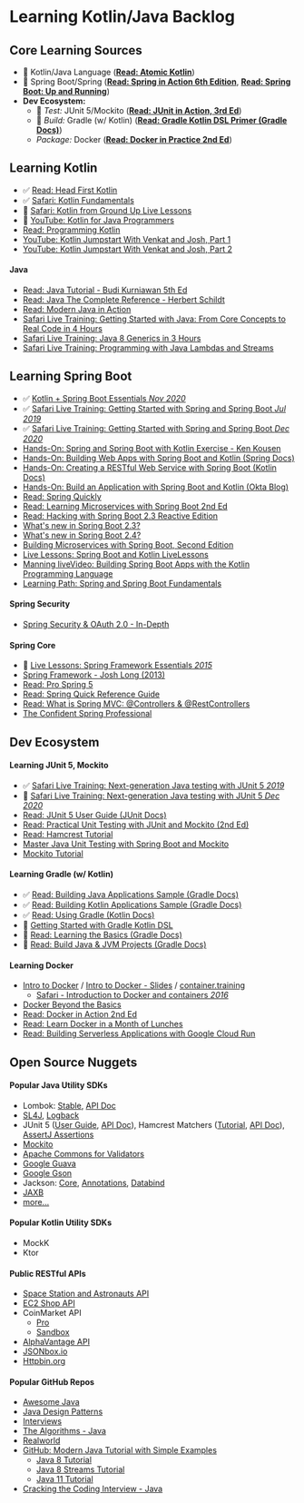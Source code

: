 # Learning Kotlin/Java Backlog

## Core Learning Sources
- 🚧 Kotlin/Java Language (**[Read: Atomic Kotlin](https://www.atomickotlin.com/atomickotlin/)**)
- 🚧 Spring Boot/Spring (**[Read: Spring in Action 6th Edition](https://livebook.manning.com/book/spring-in-action-sixth-edition?origin=dashboard)**, **[Read: Spring Boot: Up and Running](https://learning.oreilly.com/library/view/spring-boot-up/9781492076971/)**)
- **Dev Ecosystem:**
  - 🚧 *Test:* JUnit 5/Mockito (**[Read: JUnit in Action, 3rd Ed](https://livebook.manning.com/book/junit-in-action-third-edition/welcome/v-6/)**)
  - 🚧 *Build:* Gradle (w/ Kotlin) (**[Read: Gradle Kotlin DSL Primer (Gradle Docs)](https://docs.gradle.org/current/userguide/kotlin_dsl.html)**)
  - *Package:* Docker (**[Read: Docker in Practice 2nd Ed](https://learning.oreilly.com/library/view/docker-in-practice/9781617294808/)**)

## Learning Kotlin
- ✅ [Read: Head First Kotlin](https://learning.oreilly.com/library/view/head-first-kotlin/9781491996683/)
- ✅ [Safari: Kotlin Fundamentals](https://learning.oreilly.com/live-training/courses/kotlin-fundamentals/0636920467892/)
- 🚧 [Safari: Kotlin from Ground Up Live Lessons](https://learning.oreilly.com/videos/kotlin-from-the/9780135263631/)
- 🚧 [YouTube: Kotlin for Java Programmers](https://www.youtube.com/watch?v=fsNhjYgXxlg)
- [Read: Programming Kotlin](https://learning.oreilly.com/library/view/programming-kotlin/9781680507287/f_0004.xhtml)
- [YouTube: Kotlin Jumpstart With Venkat and Josh, Part 1](https://vimeo.com/334594419)
- [YouTube: Kotlin Jumpstart With Venkat and Josh, Part 2](https://vimeo.com/334638403)

#### Java
- [Read: Java Tutorial - Budi Kurniawan 5th Ed](https://brainysoftware.com/book/9781771970365)
- [Read: Java The Complete Reference - Herbert Schildt](https://learning.oreilly.com/library/view/java-the-complete/9781260440249/)
- [Read: Modern Java in Action](https://learning.oreilly.com/library/view/modern-java-in/9781617293566/)
- [Safari Live Training: Getting Started with Java: From Core Concepts to Real Code in 4 Hours](https://learning.oreilly.com/live-training/courses/getting-started-with-java-from-core-concepts-to-real-code-in-4-hours/0636920318637/)
- [Safari Live Training: Java 8 Generics in 3 Hours](https://learning.oreilly.com/live-training/courses/java-8-generics-in-3-hours/0636920306481/)
- [Safari Live Training: Programming with Java Lambdas and Streams](https://learning.oreilly.com/live-training/courses/programming-with-java-lambdas-and-streams/0636920335337/)

## Learning Spring Boot
- ✅ [Kotlin + Spring Boot Essentials *Nov 2020*](https://learning.oreilly.com/live-training/courses/kotlin-spring-boot-essentials/0636920463443/)
- ✅ [Safari Live Training: Getting Started with Spring and Spring Boot *Jul 2019*](https://learning.oreilly.com/live-training/courses/getting-started-with-spring-and-spring-boot/0636920277156/)
- ✅ [Safari Live Training: Getting Started with Spring and Spring Boot *Dec 2020*](https://learning.oreilly.com/live-training/courses/getting-started-with-spring-and-spring-boot/0636920462705/)
- [Hands-On: Spring and Spring Boot with Kotlin Exercise - Ken Kousen](http://www.kousenit.com/springbootkotlin/)
- [Hands-On: Building Web Apps with Spring Boot and Kotlin (Spring Docs)](https://spring.io/guides/tutorials/spring-boot-kotlin/)
- [Hands-On: Creating a RESTful Web Service with Spring Boot (Kotlin Docs)](https://kotlinlang.org/docs/tutorials/spring-boot-restful.html)
- [Hands-On: Build an Application with Spring Boot and Kotlin (Okta Blog)](https://developer.okta.com/blog/2019/09/17/build-a-spring-boot-kotlin-app)
- [Read: Spring Quickly](https://www.manning.com/books/spring-quickly?query=spring)
- [Read: Learning Microservices with Spring Boot 2nd Ed](https://github.com/Apress/learn-microservices-spring-boot-2e)
- [Read: Hacking with Spring Boot 2.3 Reactive Edition](https://www.amazon.com/Hacking-Spring-Boot-2-3-Reactive-ebook/dp/B086722L4L)
- [What's new in Spring Boot 2.3?](https://spring.io/blog/2020/06/18/what-s-new-in-spring-boot-2-3)
- [What's new in Spring Boot 2.4?](https://spring.io/blog/2020/11/12/spring-boot-2-4-0-available-now)
- [Building Microservices with Spring Boot, Second Edition](https://learning.oreilly.com/videos/building-microservices-with/9780134678658/)
- [Live Lessons: Spring Boot and Kotlin LiveLessons](https://learning.oreilly.com/videos/spring-boot-and/9780136836377/)
- [Manning liveVideo: Building Spring Boot Apps with the Kotlin Programming Language](https://livevideo.manning.com/module/81_1_1/building-spring-boot-applications-with-the-kotlin-programming-language/introduction/introduction?)
- [Learning Path: Spring and Spring Boot Fundamentals](https://learning.oreilly.com/learning-paths/learning-path-spring/9781492055334/)

#### Spring Security
- [Spring Security & OAuth 2.0 - In-Depth](https://www.marcobehler.com/guides/spring-security-oauth2)

#### Spring Core
- 🚧 [Live Lessons: Spring Framework Essentials *2015*](https://learning.oreilly.com/videos/spring-framework-essentials/9781491942680)
- [Spring Framework - Josh Long (2013)](https://learning.oreilly.com/videos/spring-framework/9780133477252/)
- [Read: Pro Spring 5](https://learning.oreilly.com/library/view/pro-spring-5/9781484228081/A315511_5_En_1_Chapter.html)
- [Read: Spring Quick Reference Guide](https://learning.oreilly.com/library/view/spring-quick-reference/9781484261446/)
- [Read: What is Spring MVC: @Controllers & @RestControllers](https://www.marcobehler.com/guides)
- [The Confident Spring Professional](https://www.marcobehler.com/courses/spring-professional)

## Dev Ecosystem

#### Learning JUnit 5, Mockito
- ✅ [Safari Live Training: Next-generation Java testing with JUnit 5 *2019*](https://learning.oreilly.com/live-training/courses/next-generation-java-testing-with-junit-5/0636920277316/)
- 🚧 [Safari Live Training: Next-generation Java testing with JUnit 5 *Dec 2020*]()
- [Read: JUnit 5 User Guide (JUnit Docs)](https://junit.org/junit5/docs/current/user-guide/#writing-tests)
- [Read: Practical Unit Testing with JUnit and Mockito (2nd Ed)](http://kaczanowscy.pl/books/practical_unit_testing_junit_testng_mockito.html)
- [Read: Hamcrest Tutorial](http://hamcrest.org/JavaHamcrest/tutorial)
- [Master Java Unit Testing with Spring Boot and Mockito](https://learning.oreilly.com/videos/master-java-unit/9781789346077)
- [Mockito Tutorial](https://learning.oreilly.com/videos/mockito-tutorial/9781789135039)


#### Learning Gradle (w/ Kotlin)
- ✅ [Read: Building Java Applications Sample (Gradle Docs)](https://docs.gradle.org/current/samples/sample_building_java_applications.html)
- ✅ [Read: Building Kotlin Applications Sample (Gradle Docs)](https://docs.gradle.org/current/samples/sample_building_kotlin_applications.html)
- ✅ [Read: Using Gradle (Kotlin Docs)](https://kotlinlang.org/docs/reference/using-gradle.html)
- 🚧 [Getting Started with Gradle Kotlin DSL](https://www.youtube.com/watch?v=KN-_q3ss4l0)
- 🚧 [Read: Learning the Basics (Gradle Docs)](https://docs.gradle.org/current/userguide/tutorial_using_tasks.html)
- 🚧 [Read: Build Java & JVM Projects (Gradle Docs)](https://docs.gradle.org/6.7.1/userguide/building_java_projects.html)

#### Learning Docker
- [Intro to Docker](https://www.youtube.com/playlist?list=PLBAFXs0YjviLgqTum8MkspG_8VzGl6C07) / [Intro to Docker - Slides](https://qconsf2017intro.container.training/#1) / [container.training](https://container.training/)
  + [Safari - Introduction to Docker and containers *2016*](https://learning.oreilly.com/videos/the-docker-video/9781491968246/9781491968246-video248904)
- [Docker Beyond the Basics](https://learning.oreilly.com/live-training/courses/docker-beyond-the-basics-ci-cd/0636920344759/)
- [Read: Docker in Action 2nd Ed](https://learning.oreilly.com/library/view/docker-in-action/9781617294761/)
- [Read: Learn Docker in a Month of Lunches](https://learning.oreilly.com/library/view/learn-docker-in/9781617297052/)
- [Read: Building Serverless Applications with Google Cloud Run](https://learning.oreilly.com/library/view/building-serverless-applications/9781492057086/#toc)

## Open Source Nuggets

#### Popular Java Utility SDKs
- Lombok: [Stable](https://projectlombok.org/features/all), [API Doc](https://projectlombok.org/api/)
- [SL4J](http://www.slf4j.org/manual.html), [Logback](https://stackify.com/logging-logback/)
- JUnit 5 ([User Guide](https://junit.org/junit5/docs/current/user-guide/), [API Doc](https://junit.org/junit5/docs/current/api/org.junit.jupiter.api/org/junit/jupiter/api/package-summary.html)), Hamcrest Matchers ([Tutorial](http://hamcrest.org/JavaHamcrest/tutorial), [API Doc](http://hamcrest.org/JavaHamcrest/javadoc/2.2/)), [AssertJ Assertions](https://assertj.github.io/doc/)
- [Mockito](https://javadoc.io/doc/org.mockito/mockito-core/latest/org/mockito/Mockito.html)
- [Apache Commons for Validators](https://commons.apache.org/components.html)
- [Google Guava](https://github.com/google/guava)
- [Google Gson](https://github.com/google/gson/blob/master/UserGuide.md)
- Jackson: [Core](https://github.com/FasterXML/jackson-core), [Annotations](https://github.com/FasterXML/jackson-annotations), [Databind](https://github.com/FasterXML/jackson-databind)
- [JAXB](https://javaee.github.io/jaxb-v2/doc/user-guide/release-documentation.html)
- [more...](https://towardsdatascience.com/25-lesser-known-java-libraries-you-should-try-ff8abd354a94)

#### Popular Kotlin Utility SDKs
- MockK
- Ktor

#### Public RESTful APIs
- [Space Station and Astronauts API](http://open-notify.org/)
- [EC2 Shop API](https://ec2.shop/)
- CoinMarket API
  + [Pro](https://pro.coinmarketcap.com/account/)
  + [Sandbox](https://sandbox.coinmarketcap.com/account/)
- [AlphaVantage API](https://www.alphavantage.co/documentation/)
- [JSONbox.io](https://jsonbox.io/)
- [Httpbin.org](https://httpbin.org/)


#### Popular GitHub Repos
- [Awesome Java](https://github.com/akullpp/awesome-java)
- [Java Design Patterns](https://github.com/iluwatar/java-design-patterns)
- [Interviews](https://github.com/kdn251/interviews)
- [The Algorithms - Java](https://github.com/TheAlgorithms/Java)
- [Realworld](https://github.com/gothinkster/realworld)
- [GitHub: Modern Java Tutorial with Simple Examples](https://github.com/winterbe/java8-tutorial)
  + [Java 8 Tutorial](https://winterbe.com/posts/2014/03/16/java-8-tutorial/)
  + [Java 8 Streams Tutorial](https://winterbe.com/posts/2014/07/31/java8-stream-tutorial-examples/)
  + [Java 11 Tutorial](https://winterbe.com/posts/2018/09/24/java-11-tutorial/)
- [Cracking the Coding Interview - Java](https://github.com/careercup/CtCI-6th-Edition) 